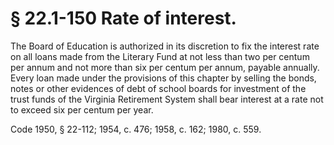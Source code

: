 # § 22.1-150 Rate of interest.

<p>The Board of Education is authorized in its discretion to fix the interest rate on all loans made from the Literary Fund at not less than two per centum per annum and not more than six per centum per annum, payable annually. Every loan made under the provisions of this chapter by selling the bonds, notes or other evidences of debt of school boards for investment of the trust funds of the Virginia Retirement System shall bear interest at a rate not to exceed six per centum per year.</p><p>Code 1950, § 22-112; 1954, c. 476; 1958, c. 162; 1980, c. 559.</p>